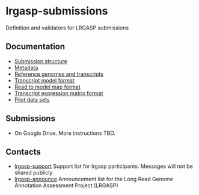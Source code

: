 # lrgasp-submissions
Definition and validators for LRGASP submissions

## Documentation
- [Submission structure](submission.md)
- [Metadata](docs/metadata.md)
- [Reference genomes and transcripts](docs/reference-genomes.md)
- [Transcript model format](docs/model-format.md.md)
- [Read to model map format](reads2transcript_format.md)
- [Transcript expression matrix format](docs/expression_matrix_format.md)
- [Pilot data sets](docs/pilot-data.md)

## Submissions
- On Google Drive. More instructions TBD.

## Contacts
- [lrgasp-support](mailto:lrgasp-support-group@ucsc.edu)
Support list for lrgasp participants. Messages will not be shared publicly
- [lrgasp-announce](mailto:lrgasp-announce-group@ucsc.edu)
Announcement list for the Long Read Genome Annotation Assessment Project (LRGASP)


